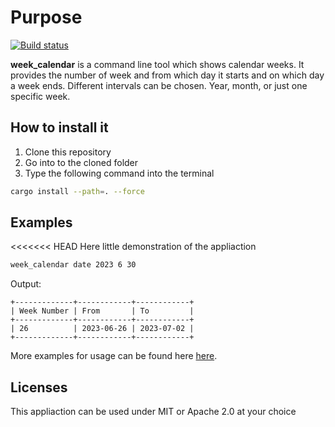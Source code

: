 # Purpose

[![Build status](https://github.com/BoolPurist/week_calendar_cli/actions/workflows/ci_check.yml/badge.svg)](https://github.com/boolpurist/week_calendar_cli/actions)

**week_calendar** is a command line tool which shows calendar weeks. 
It provides the number of week and from which day it starts and on which day a week ends.
Different intervals can be chosen. Year, month, or just one specific week.

## How to install it

1. Clone this repository
2. Go into to the cloned folder
3. Type the following command into the terminal

```sh
cargo install --path=. --force
```

## Examples

<<<<<<< HEAD
Here little demonstration of the appliaction 


```sh
week_calendar date 2023 6 30
```

Output:

```text
+-------------+------------+------------+
| Week Number | From       | To         |
+-------------+------------+------------+
| 26          | 2023-06-26 | 2023-07-02 |
+-------------+------------+------------+
```

More examples for usage can be found here [here](./Examples.md).

## Licenses

This appliaction can be used under MIT or Apache 2.0 at your choice
